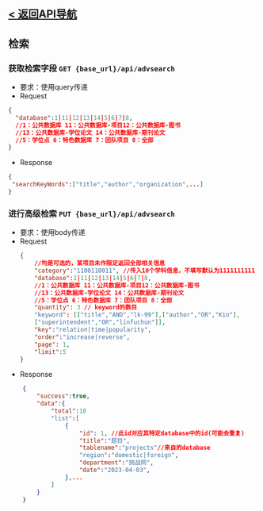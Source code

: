  ## [< 返回API导航](../API.md)

## 检索

### 获取检索字段 `GET {base_url}/api/advsearch`
- 要求：使用query传递
- Request
```json
{
  "database":1|11|12|13|14|5|6|7|8,
  //1：公共数据库 11：公共数据库-项目12：公共数据库-图书
  //13：公共数据库-学位论文 14：公共数据库-期刊论文
  //5：学位点 6：特色数据库 7：团队项目 8：全部
}
```
- Response
```json
{
 "searchKeyWords":["title","author","organization",...]
}
```
### 进行高级检索 `PUT {base_url}/api/advsearch`
- 要求：使用body传递
- Request
    ```json
    {
        //均是可选的，某项目未作限定返回全部相关信息
        "category":"1100110011", //传入10个学科信息，不填写默认为1111111111
        "database":1|11|12|13|14|5|6|7|8,
        //1：公共数据库 11：公共数据库-项目12：公共数据库-图书
        //13：公共数据库-学位论文 14：公共数据库-期刊论文
        //5：学位点 6：特色数据库 7：团队项目 8：全部
        "quantity": 3 // keyword的数目
        "keyword": [["title","AND","lk-99"],["author","OR","Kin"],
        ["superintendent","OR","linfuchun"]],
        "key":"relation|time|popularity", 
        "order":"increase|reverse",
        "page": 1,
        "limit":5
    }
  ```
- Response
```json
    {
        "success":true,
        "data":{
            "total":10
            "list":[
                {
                    "id": 1, //此id对应其特定database中的id(可能会重复)
                    "title":"题目",
                    "tablename":"projects"//来自的database
                    "region":"domestic|foreign",
                    "department":"挑战网",
                    "date":"2023-04-03",
                },...
            ]
        }
    }
```


